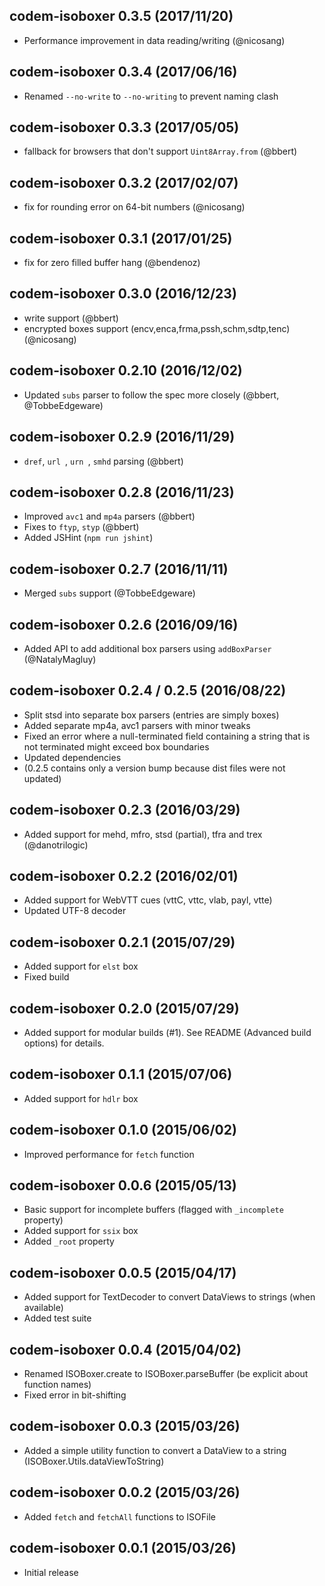 ## codem-isoboxer 0.3.5 (2017/11/20) ##

* Performance improvement in data reading/writing (@nicosang)

## codem-isoboxer 0.3.4 (2017/06/16) ##

* Renamed `--no-write` to `--no-writing` to prevent naming clash

## codem-isoboxer 0.3.3 (2017/05/05) ##

* fallback for browsers that don't support `Uint8Array.from` (@bbert)

## codem-isoboxer 0.3.2 (2017/02/07) ##

* fix for rounding error on 64-bit numbers (@nicosang)

## codem-isoboxer 0.3.1 (2017/01/25) ##

* fix for zero filled buffer hang (@bendenoz)

## codem-isoboxer 0.3.0 (2016/12/23) ##

* write support (@bbert)
* encrypted boxes support (encv,enca,frma,pssh,schm,sdtp,tenc) (@nicosang)

## codem-isoboxer 0.2.10 (2016/12/02) ##

* Updated `subs` parser to follow the spec more closely (@bbert, @TobbeEdgeware)

## codem-isoboxer 0.2.9 (2016/11/29) ##

* `dref`, `url `, `urn `, `smhd` parsing (@bbert)

## codem-isoboxer 0.2.8 (2016/11/23) ##

* Improved `avc1` and `mp4a` parsers (@bbert)
* Fixes to `ftyp`, `styp` (@bbert)
* Added JSHint (`npm run jshint`)

## codem-isoboxer 0.2.7 (2016/11/11) ##

* Merged `subs` support (@TobbeEdgeware)

## codem-isoboxer 0.2.6 (2016/09/16) ##

* Added API to add additional box parsers using `addBoxParser` (@NatalyMagluy)

## codem-isoboxer 0.2.4 / 0.2.5 (2016/08/22) ##

* Split stsd into separate box parsers (entries are simply boxes)
* Added separate mp4a, avc1 parsers with minor tweaks
* Fixed an error where a null-terminated field containing a string that is not terminated might exceed box boundaries
* Updated dependencies
* (0.2.5 contains only a version bump because dist files were not updated)

## codem-isoboxer 0.2.3 (2016/03/29) ##

* Added support for mehd, mfro, stsd (partial), tfra and trex (@danotrilogic)

## codem-isoboxer 0.2.2 (2016/02/01) ##

* Added support for WebVTT cues (vttC, vttc, vlab, payl, vtte)
* Updated UTF-8 decoder

## codem-isoboxer 0.2.1 (2015/07/29) ##

* Added support for `elst` box
* Fixed build

## codem-isoboxer 0.2.0 (2015/07/29) ##

* Added support for modular builds (#1). See README (Advanced build options) for details.

## codem-isoboxer 0.1.1 (2015/07/06) ##

* Added support for `hdlr` box

## codem-isoboxer 0.1.0 (2015/06/02) ##

* Improved performance for `fetch` function

## codem-isoboxer 0.0.6 (2015/05/13) ##

* Basic support for incomplete buffers (flagged with `_incomplete` property)
* Added support for `ssix` box
* Added `_root` property

## codem-isoboxer 0.0.5 (2015/04/17) ##

* Added support for TextDecoder to convert DataViews to strings (when available)
* Added test suite

## codem-isoboxer 0.0.4 (2015/04/02) ##

* Renamed ISOBoxer.create to ISOBoxer.parseBuffer (be explicit about function names)
* Fixed error in bit-shifting

## codem-isoboxer 0.0.3 (2015/03/26) ##

* Added a simple utility function to convert a DataView to a string (ISOBoxer.Utils.dataViewToString)

## codem-isoboxer 0.0.2 (2015/03/26) ##

* Added `fetch` and `fetchAll` functions to ISOFile

## codem-isoboxer 0.0.1 (2015/03/26) ##

* Initial release